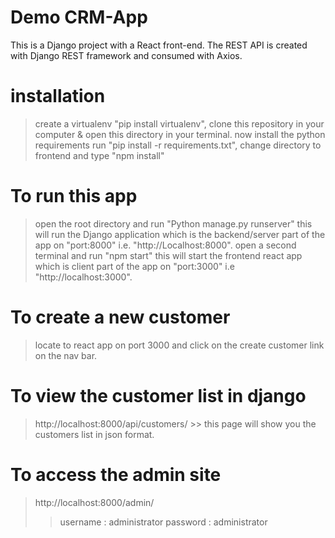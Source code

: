 # Demo CRM-App
This is a Django project with a React front-end.
The REST API is created with Django REST framework and consumed with Axios.

# installation
> create a virtualenv "pip install virtualenv",
> clone this repository in your computer & open this directory in your terminal.
> now install the python requirements run "pip install -r requirements.txt",
> change directory to frontend and type "npm install"

# To run this app
> open the root directory and run "Python manage.py runserver" this will run the Django application which is the backend/server part of the app on "port:8000" i.e. "http://Localhost:8000".
> open a second terminal and run "npm start" this will start the frontend react app which is client part of the app on "port:3000" i.e "http://localhost:3000".

# To create a new customer
> locate to react app on port 3000 and click on the create customer link on the nav bar.

# To view the customer list in django
> http://localhost:8000/api/customers/ >> this page will show you the customers list in json format.

# To access the admin site
> http://localhost:8000/admin/
>> username : administrator
>> password : administrator
